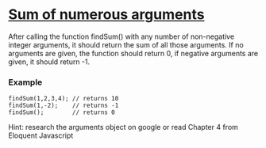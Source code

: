 # [Sum of numerous arguments](https://www.codewars.com/kata/55c5b03f8c28da9a51000045)

After calling the function findSum() with any number of non-negative integer arguments, it should return the sum of all those arguments. If no arguments are given, the function should return 0, if negative arguments are given, it should return -1.

### Example

    findSum(1,2,3,4); // returns 10
    findSum(1,-2);    // returns -1
    findSum();        // returns 0

Hint: research the arguments object on google or read Chapter 4 from Eloquent Javascript
